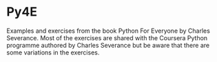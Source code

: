 # Py4E
Examples and exercises from the book Python For Everyone by Charles Severance.
Most of the exercises are shared with the Coursera Python programme authored by Charles Severance but be aware that there are some variations in the exercises.

